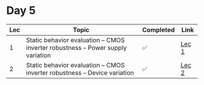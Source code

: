 # Day 5

| Lec | Topic | Completed | Link |
|-----|-------|-----------|------|
| 1 | Static behavior evaluation – CMOS inverter robustness – Power supply variation | ✅ | [Lec 1](https://github.com/SanskarJain1009/RISC_V_Chip/tree/main/week_4/day_5/Static_Behavior_Evaluation_CMOS_Inverter_Robustness_Power_Supply_Variation) |
| 2 | Static behavior evaluation – CMOS inverter robustness – Device variation | ✅ | [Lec 2](https://github.com/SanskarJain1009/RISC_V_Chip/tree/main/week_4/day_5/Static_Behavior_Evaluation_CMOS_Inverter_Robustness_Device_Variation) |



